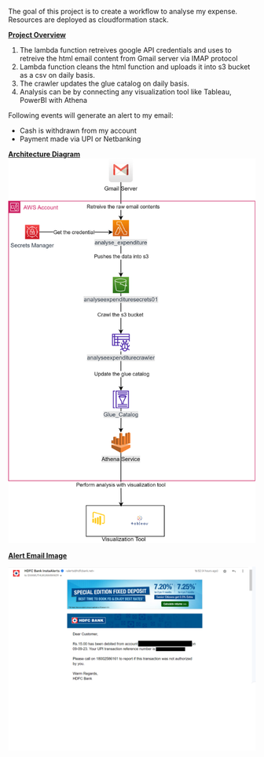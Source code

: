 The goal of this project is to create a workflow to analyse my expense.
Resources are deployed as cloudformation stack.

__<u>Project Overview</u>__

1. The lambda function retreives google API credentials and uses to retreive the html email content from Gmail server via IMAP protocol
2. Lambda function cleans the html function and uploads it into s3 bucket as a csv on daily basis.
3. The crawler updates the glue catalog on daily basis.
4. Analysis can be by connecting any visualization tool like Tableau, PowerBI with Athena 

Following events will generate an alert to my email:
- Cash is withdrawn from my account
- Payment made via UPI or Netbanking

__<u>Architecture Diagram</u>__
![Architecture Diagram](images/architecture_diagram.png)

__<u>Alert Email Image</u>__

![Sample Alert Email](images/expenditure_email.png)


